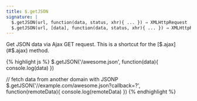 ```yaml
---
title: $.getJSON
signature: |
  $.getJSON(url, function(data, status, xhr){ ... }) ⇒ XMLHttpRequest
  $.getJSON(url, [data], function(data, status, xhr){ ... }) ⇒ XMLHttpRequest [v1.0]
---
```


Get JSON data via Ajax GET request. This is a shortcut for the [$.ajax](#$.ajax)
method.

{% highlight js %}
$.getJSON('/awesome.json', function(data){
  console.log(data)
})

// fetch data from another domain with JSONP
$.getJSON('//example.com/awesome.json?callback=?', function(remoteData){
  console.log(remoteData)
})
{% endhighlight %}
